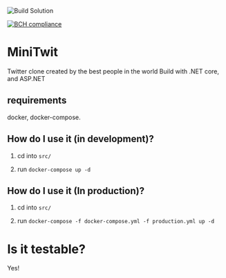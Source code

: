 ![Build Solution](https://github.com/trivivium/devops-2k20/workflows/Build%20Solution/badge.svg)

[![BCH compliance](https://bettercodehub.com/edge/badge/Trivivium/devops-2k20?branch=master)](https://bettercodehub.com/)


# MiniTwit
Twitter clone created by the best people in the world
Build with .NET core, and ASP.NET

## requirements
docker, docker-compose.

## How do I use it (in development)?
    
1. cd into `src/`

2. run `docker-compose up -d`

## How do I use it (In production)?
1. cd into `src/`

2. run `docker-compose -f docker-compose.yml -f production.yml up -d`

# Is it testable?
Yes!
